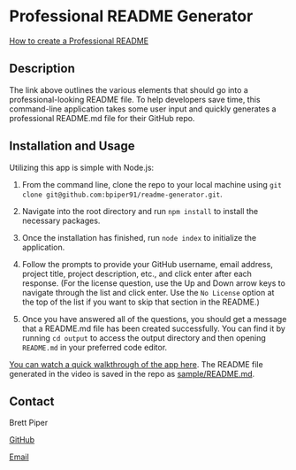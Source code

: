 # Professional README Generator

[How to create a Professional README](https://coding-boot-camp.github.io/full-stack/github/professional-readme-guide)

## Description

The link above outlines the various elements that should go into a professional-looking README file. To help developers save time, this command-line application takes some user input and quickly generates a professional README.md file for their GitHub repo.

## Installation and Usage

Utilizing this app is simple with Node.js:

1. From the command line, clone the repo to your local machine using `git clone git@github.com:bpiper91/readme-generator.git`.

2. Navigate into the root directory and run `npm install` to install the necessary packages.

3. Once the installation has finished, run `node index` to initialize the application.

4. Follow the prompts to provide your GitHub username, email address, project title, project description, etc., and click enter after each response. (For the license question, use the Up and Down arrow keys to navigate through the list and click enter. Use the `No License` option at the top of the list if you want to skip that section in the README.)

5. Once you have answered all of the questions, you should get a message that a README.md file has been created successfully. You can find it by running `cd output` to access the output directory and then opening `README.md` in your preferred code editor.

[You can watch a quick walkthrough of the app here](https://watch.screencastify.com/v/zSrpEq7cvxkc34a1lCrM). The README file generated in the video is saved in the repo as [sample/README.md](./sample/README.md).

## Contact

Brett Piper

[GitHub](https://github.com/bpiper91)

[Email](bpiper91@gmail.com)
